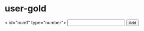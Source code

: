 # user-gold
<!DOCTYPE html>
<html>
<head><title>Calculator</title></head>
<body>
  < id="num1" type="number">
  <input id="num2" type="number">
  <button onclick="add()">Add</button>
  <p id="result"></p>

  <script>
    function add() {
      const a = parseFloat(document.getElementById("num1").value);
      const b = parseFloat(document.getElementById("num2").value);
      document.getElementById("result").innerText = "Result: " + (a + b);
    }
  </script>
</body>
</html>

